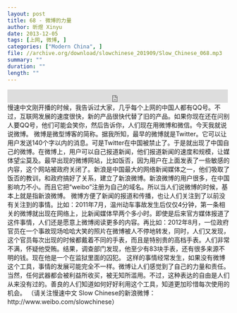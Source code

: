 ```yaml
---
layout: post
title: 68 - 微博的力量
author: 昕煜 Xinyu
date: 2013-12-05
tags: [上网, 微博, ]
categories: ["Modern China", ]
file: //archive.org/download/slowchinese_201909/Slow_Chinese_068.mp3
summary: ""
duration: ""
length: ""
---
```


<iframe src="https://archive.org/embed/slowchinese_201909/Slow_Chinese_068.mp3" width="500" height="30" frameborder="0" webkitallowfullscreen="true" mozallowfullscreen="true" allowfullscreen></iframe>
慢速中文刚开播的时候，我告诉过大家，几乎每个上网的中国人都有QQ号。不过，互联网发展的速度很快，新的产品很快代替了旧的产品。如果你现在还在问别人要QQ号，他们可能会笑你，然后告诉你，人们现在用微博和微信。今天我就说说微博。
微博是微型博客的简称。据我所知，最早的微博就是Twitter。它可以让用户发送140个字以内的消息。可是Twitter在中国被禁止了。于是就出现了中国自己的微博。在微博上，用户可以自己报道新闻，他们报道新闻的速度和规模，让媒体望尘莫及。最早出现的微博网站，比如饭否，因为用户在上面发表了一些敏感的内容，这个网站被政府关闭了。新浪是中国最大的网络新闻媒体之一，他们吸取了饭否的教训，和政府搞好了关系，建立了新浪微博。新浪微博的用户很多，在中国影响力不小。而且它把“weibo”注册为自己的域名。所以当人们说微博的时候，基本上就是指新浪微博。
微博方便了新闻的报道和传播，也让人们关注到了以前没有关注到的事情。比如：2011年7月，温州动车事故发生后仅仅4分钟，第一条相关的微博就出现在网络上，比新闻媒体早两个多小时。即使是后来官方媒体报道了这件事情，人们还是愿意上微博阅读更多的内容。再比如：2012年8月，一位政府官员在一个事故现场哈哈大笑的照片在微博被人不停地转发，同时，人们又发现，这个官员每次出现的时候都戴着不同的手表，而且是特别贵的高档手表。人们非常不满，怀疑他受贿。结果，调查部门发现，他至少有83块手表，还有很多来源不明的钱。现在他是一个在监狱里面的囚犯。
这样的事情经常发生，如果没有微博这个工具，事情的发展可能完全不一样。微博让人们感觉到了自己的力量和责任。当然，任何武器都会被利益所收买，被无知所滥用。不过，这种表达的自由是人们从来没有过的。善良的人们知道如何好好利用这个工具，知道更加珍惜每次使用的机会。
（请关注慢速中文 Slow Chinese的新浪微博：http://www.weibo.com/slowchinese）
 
